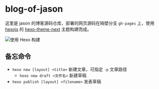 # blog-of-jason

这里是 jason 的博客源码仓库，部署的网页源码在隔壁分支 `gh-pages` 上，使用 [hexojs](https://hexo.io/zh-cn/) 的 [hexo-theme-next](https://theme-next.js.org/) 主题构建而成。

![使用 Hexo 构建](https://img.shields.io/badge/hexo-%230E83CD?label=使用%20Hexo%20构建)

## 备忘命令

* `hexo new [layout] <title>` 新建文章，可指定 `-p` 文章路径
	- `hexo new draft <文件名>` 新建草稿
* `hexo publish [layout] <filename>` 发表草稿
